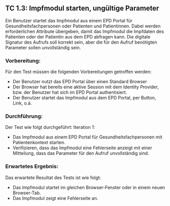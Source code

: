 ## TC 1.3: Impfmodul starten, ungültige Parameter
Ein Benutzer startet das Impfmodul aus einem EPD Portal für Gesundheitsfachpersonen oder Patienten und Patientinnen.  Dabei werden erforderlichen Attribute übergeben, damit das Impfmodul die Impfdaten des Patienten oder der Patientin aus dem EPD abfragen kann.
Die digitale Signatur des Aufrufs soll korrekt sein, aber die für den Aufruf benötigten Parameter sollen unvollständig sein.  


### Vorbereitung:
Für den Test müssen die folgenden Vorbereitungen getroffen werden:
- Der Benutzer nutzt das EPD Portal über einen Standard Browser
- Der Browser hat bereits eine aktive Session mit dem Identity Provider, bzw. der Benutzer hat sich im EPD Portal authentisiert.
- Der Benutzer startet das Impfmodul aus dem EPD Portal, per Button, Link, o.ä.

### Durchführung:
Der Test wie folgt durchgeführt:
Iteration 1:
- Das Impfmodul aus einem EPD Portal für Gesundheitsfachpersonen mit Patientenkontext starten.
- Verifizieren, dass das Impfmodul eine Fehlerseite anzeigt mit einer Mitteilung, dass das Parameter für den Aufruf unvollständig sind.


### Erwartetes Ergebnis:
Das erwartete Resultat des Tests ist wie folgt:
- Das Impfmodul startet im gleichen Browser-Fenster oder in einem neuen Browser-Tab.
- Das Impfmodul zeigt eine Fehlerseite an.
